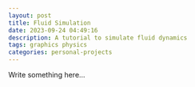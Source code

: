 ```yaml
---
layout: post
title: Fluid Simulation
date: 2023-09-24 04:49:16
description: A tutorial to simulate fluid dynamics
tags: graphics physics
categories: personal-projects
---
```


Write something here...
